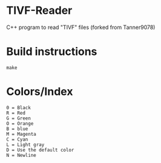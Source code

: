 # TIVF-Reader
C++ program to read "TIVF" files (forked from Tanner9078)
# Build instructions
```make```
# Colors/Index
```
0 = Black
R = Red
G = Green
O = Orange
B = blue
M = Magenta
C = Cyan
L = Light gray
D = Use the default color
N = Newline
